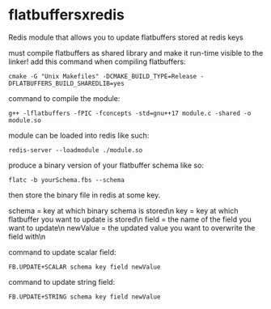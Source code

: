 # flatbuffersxredis
Redis module that allows you to update flatbuffers stored at redis keys

must compile flatbuffers as shared library and make it run-time visible to the linker! add this command when compiling flatbuffers:

    cmake -G "Unix Makefiles" -DCMAKE_BUILD_TYPE=Release -DFLATBUFFERS_BUILD_SHAREDLIB=yes

command to compile the module:

    g++ -lflatbuffers -fPIC -fconcepts -std=gnu++17 module.c -shared -o module.so
    
module can be loaded into redis like such:

    redis-server --loadmodule ./module.so 
    
produce a binary version of your flatbuffer schema like so:

    flatc -b yourSchema.fbs --schema
    
then store the binary file in redis at some key.
    
schema = key at which binary schema is stored\n
key = key at which flatbuffer you want to update is stored\n
field = the name of the field you want to update\n
newValue = the updated value you want to overwrite the field with\n

command to update scalar field:

    FB.UPDATE+SCALAR schema key field newValue
    
command to update string field:

    FB.UPDATE+STRING schema key field newValue
    

